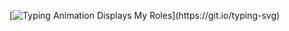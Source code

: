 [![Typing Animation Displays My Roles](https://readme-typing-svg.herokuapp.com?color=%2336BCF7&lines=Hello+I'm+ZEHRA+GÜLER;Welcome+to+my+Github+profile;I'm+Fullstack+Developer...;)](https://git.io/typing-svg)
<p align="center">





   

  
